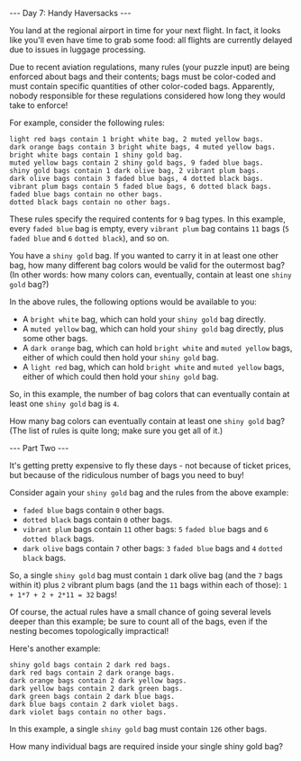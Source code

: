 ﻿--- Day 7: Handy Haversacks ---

You land at the regional airport in time for your next flight. In fact, it looks like you'll even have time to grab some food: all flights are currently delayed due to issues in luggage processing.

Due to recent aviation regulations, many rules (your puzzle input) are being enforced about bags and their contents; bags must be color-coded and must contain specific quantities of other color-coded bags. Apparently, nobody responsible for these regulations considered how long they would take to enforce!

For example, consider the following rules:

	light red bags contain 1 bright white bag, 2 muted yellow bags.
	dark orange bags contain 3 bright white bags, 4 muted yellow bags.
	bright white bags contain 1 shiny gold bag.
	muted yellow bags contain 2 shiny gold bags, 9 faded blue bags.
	shiny gold bags contain 1 dark olive bag, 2 vibrant plum bags.
	dark olive bags contain 3 faded blue bags, 4 dotted black bags.
	vibrant plum bags contain 5 faded blue bags, 6 dotted black bags.
	faded blue bags contain no other bags.
	dotted black bags contain no other bags.

These rules specify the required contents for `9` bag types. In this example, every `faded blue` bag is empty, every `vibrant plum` bag contains `11` bags (`5` `faded blue` and `6` `dotted black`), and so on.

You have a `shiny gold` bag. If you wanted to carry it in at least one other bag, how many different bag colors would be valid for the outermost bag? (In other words: how many colors can, eventually, contain at least one `shiny gold` bag?)

In the above rules, the following options would be available to you:

- A `bright white` bag, which can hold your `shiny gold` bag directly.
- A `muted yellow` bag, which can hold your `shiny gold` bag directly, plus some other bags.
- A `dark orange` bag, which can hold `bright white` and `muted yellow` bags, either of which could then hold your `shiny gold` bag.
- A `light red` bag, which can hold `bright white` and `muted yellow` bags, either of which could then hold your `shiny gold` bag.

So, in this example, the number of bag colors that can eventually contain at least one `shiny gold` bag is `4`.

How many bag colors can eventually contain at least one `shiny gold` bag? (The list of rules is quite long; make sure you get all of it.)

--- Part Two ---

It's getting pretty expensive to fly these days - not because of ticket prices, but because of the ridiculous number of bags you need to buy!

Consider again your `shiny gold` bag and the rules from the above example:

- `faded blue` bags contain `0` other bags.
- `dotted black` bags contain `0` other bags.
- `vibrant plum` bags contain `11` other bags: `5` `faded blue` bags and `6` `dotted black` bags.
- `dark olive` bags contain `7` other bags: `3` `faded blue` bags and `4` `dotted black` bags.

So, a single `shiny gold` bag must contain `1` dark olive bag (and the `7` bags within it) plus `2` vibrant plum bags (and the `11` bags within each of those): `1 + 1*7 + 2 + 2*11 = 32` bags!

Of course, the actual rules have a small chance of going several levels deeper than this example; be sure to count all of the bags, even if the nesting becomes topologically impractical!

Here's another example:

	shiny gold bags contain 2 dark red bags.
	dark red bags contain 2 dark orange bags.
	dark orange bags contain 2 dark yellow bags.
	dark yellow bags contain 2 dark green bags.
	dark green bags contain 2 dark blue bags.
	dark blue bags contain 2 dark violet bags.
	dark violet bags contain no other bags.

In this example, a single `shiny gold` bag must contain `126` other bags.

How many individual bags are required inside your single shiny gold bag?
